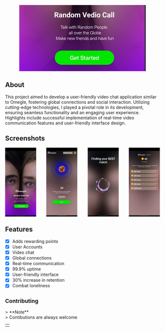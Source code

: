 <div align="center">
  <img src="https://github.com/akashs056/OmiDom/blob/master/Images/Readme%20Images/omidomBanner.png" width="auto" height="auto" alt="LibreTube">


</div>


<h2 align="left">
About
</h2>

This project aimed to develop a user-friendly video chat application similar to Omegle, fostering global connections and social interaction. Utilizing cutting-edge technologies, I played a pivotal role in its development,
ensuring seamless functionality and an engaging user experience. Highlights include successful implementation
of real-time video communication features and user-friendly interface design.
<h2 align="left">
Screenshots
</h2>

<div style="width:100%; display:flex; justify-content:space-between;">

 <img src="https://github.com/akashs056/OmiDom/blob/master/Images/Readme%20Images/omidom1.jpg" width=20% alt="Home"> 
 <img src="https://github.com/akashs056/OmiDom/blob/master/Images/Readme%20Images/omidom2.jpg" width=20% alt="Home"> 
 <img src="https://github.com/akashs056/OmiDom/blob/master/Images/Readme%20Images/omidom3.jpg" width=20% alt="Subscriptions"> 
 <img src="https://github.com/akashs056/OmiDom/blob/master/Images/Readme%20Images/omidom4.jpg" width=20% alt="Library"> 

</div>

<h2 align="left">
Features
</h2>

- [x] Adds rewarding points
- [x] User Accounts
- [x] Video chat
- [x] Global connections
- [x] Real-time communication
- [x] 99.9% uptime
- [x] User-friendly interface
- [x] 30% increase in retention
- [x] Combat loneliness
<h2 align="left">
<sub>

Contributing
</h2>
> **Note** <br>
> Contibutions are always welcome


<table><td>
</td></table>
</div>
